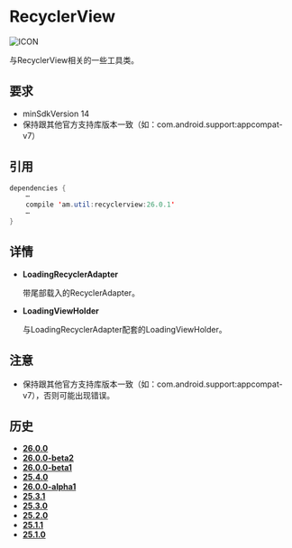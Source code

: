 # RecyclerView
![ICON](https://raw.githubusercontent.com/AlexMofer/ProjectX/master/support/icon.png)

与RecyclerView相关的一些工具类。
## 要求
- minSdkVersion 14
- 保持跟其他官方支持库版本一致（如：com.android.support:appcompat-v7）

## 引用
```java
dependencies {
    ⋯
    compile 'am.util:recyclerview:26.0.1'
    ⋯
}
```
## 详情
- **LoadingRecyclerAdapter**

    带尾部载入的RecyclerAdapter。
- **LoadingViewHolder**

    与LoadingRecyclerAdapter配套的LoadingViewHolder。

## 注意
- 保持跟其他官方支持库版本一致（如：com.android.support:appcompat-v7），否则可能出现错误。

## 历史
- [**26.0.0**](https://bintray.com/alexmofer/maven/RecyclerView/26.0.0)
- [**26.0.0-beta2**](https://bintray.com/alexmofer/maven/RecyclerView/26.0.0-beta2)
- [**26.0.0-beta1**](https://bintray.com/alexmofer/maven/RecyclerView/26.0.0-beta1)
- [**25.4.0**](https://bintray.com/alexmofer/maven/RecyclerView/25.4.0)
- [**26.0.0-alpha1**](https://bintray.com/alexmofer/maven/RecyclerView/26.0.0-alpha1)
- [**25.3.1**](https://bintray.com/alexmofer/maven/RecyclerView/25.3.1)
- [**25.3.0**](https://bintray.com/alexmofer/maven/RecyclerView/25.3.0)
- [**25.2.0**](https://bintray.com/alexmofer/maven/RecyclerView/25.2.0)
- [**25.1.1**](https://bintray.com/alexmofer/maven/RecyclerView/25.1.1)
- [**25.1.0**](https://bintray.com/alexmofer/maven/RecyclerView/25.1.0)